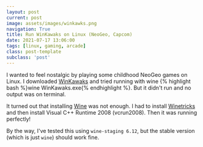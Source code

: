```yaml
---
layout: post
current: post
image: assets/images/winkawks.png
navigation: True
title: Run WinKawaks on Linux (NeoGeo, Capcom)
date: 2021-07-17 13:06:00
tags: [linux, gaming, arcade]
class: post-template
subclass: 'post'
---
```


I wanted to feel nostalgic by playing some childhood NeoGeo games on Linux. I downloaded [WinKawaks](http://www.winkawaks.org/) and tried running with wine {% highlight bash %}wine WinKawaks.exe{% endhighlight %}. But it didn't run and no output was on terminal.

It turned out that installing [Wine](https://www.winehq.org/) was not enough. I had to install [Winetricks](https://github.com/Winetricks/winetricks) and then install Visual C++ Runtime 2008 (vcrun2008). Then it was running perfectly!

By the way, I've tested this using `wine-staging 6.12`, but the stable version (which is just `wine`) should work fine.